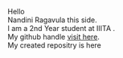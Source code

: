 Hello <br>
Nandini Ragavula this side. <br>
I am a 2nd Year student at IIITA . <br>
My github handle <a href = "https://github.com/Nandini1204">visit here</a>.<br>
My created repositry is here <a href = "https://github.com/Nandini1204/goGit-sample.git"></a>

